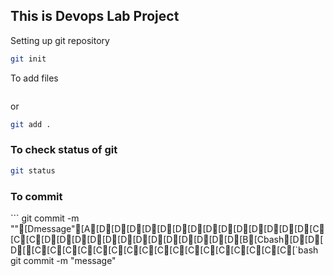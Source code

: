 ## This is Devops Lab Project
Setting up git repository
```bash
git init
```
To add files
```git add filenae
```
or 
```bash
git add .
```

### To check status of git
```bash
git status
```

### To commit
``` git commit -m ""[Dmessage"[A[D[D[D[D[D[D[D[D[D[D[D[D[D[D[C[C[C[D[D[D[D[D[D[D[D[D[D[D[D[D[B[Cbash[D[D[D[[C[C[C[C[C[C[C[C[C[C[C[C[C[C[C[C[C[`bash
git commit -m "message"
```
